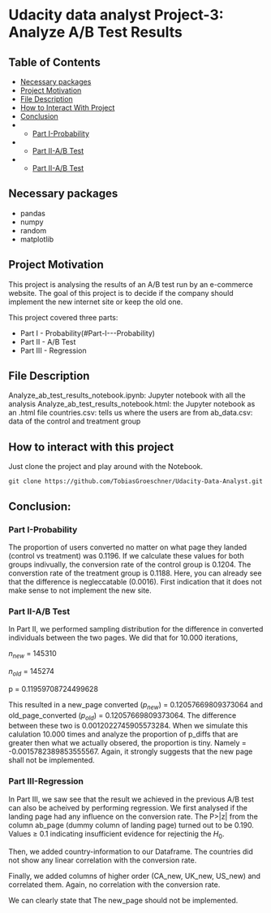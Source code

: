 # Udacity data analyst Project-3: Analyze A/B Test Results

## Table of Contents
 * [Necessary packages](#necessary-packages)
 * [Project Motivation](#project-motivation)
 * [File Description](#file-description)
 * [How to Interact With Project](#how-to-interact-with-project)
 * [Conclusion](#conclusion)
  *  * [Part I-Probability](#part-i-probability)
  *  * [Part II-A/B Test](#part-ii-a/b-test)
  *  * [Part II-A/B Test](#part-iii-regression)


## Necessary packages

- pandas
- numpy
- random
- matplotlib

## Project Motivation

This project is analysing the results of an A/B test run by an e-commerce website. The goal of this project is to decide if the company should implement the new internet site or keep the old one.

This project covered three parts:

- Part I - Probability(#Part-I---Probability)
- Part II - A/B Test
- Part III - Regression

## File Description

Analyze_ab_test_results_notebook.ipynb: Jupyter notebook with all the analysis
Analyze_ab_test_results_notebook.html: the Jupyter notebook as an .html file
countries.csv: tells us where the users are from
ab_data.csv: data of the control and treatment group

## How to interact with this project

Just clone the project and play around with the Notebook.

`git clone https://github.com/TobiasGroeschner/Udacity-Data-Analyst.git`

## Conclusion:

### Part I-Probability

The proportion of users converted no matter on what page they landed (control vs treatment) was 0.1196.
If we calculate these values for both groups indivually, the conversion rate of the control group is 0.1204. The converstion rate of the treatment group is 0.1188. 
Here, you can already see that the difference is negleccatable (0.0016). First indication that it does not make sense to not implement the new site.

### Part II-A/B Test

In Part II, we performed sampling distribution for the difference in converted individuals between the two pages. We did that for 10.000 iterations,

$n_{new}$ = 145310

$n_{old}$ = 145274

p = 0.11959708724499628

This resulted in a new_page converted ($p_{new}$) = 0.12057669809373064 and old_page_converted ($p_{old}$) = 0.12057669809373064. The difference between these two is 0.0012022745905573284. 
When we simulate  this calulation 10.000 times and  analyze the proportion of p_diffs that are greater then what we actually obsered, the proportion is tiny. Namely = -0.0015782389853555567. Again, it strongly suggests that the new page shall not be implemented.

### Part III-Regression

In Part III, we saw see that the result we achieved in the previous A/B test can also be acheived by performing regression. We first analysed if the landing page had any influence on the conversion rate. The P>|z| from the column ab_page (dummy column of landing page) turned out to be 0.190. Values ≥ 0.1 indicating insufficient evidence for rejectinig the $H_{0}$.

Then, we added country-information to our Dataframe. The countries did not show any linear correlation with the conversion rate. 

Finally,  we added columns of higher order (CA_new, UK_new, US_new) and correlated them. Again, no correlation with the conversion rate.

We can clearly state that The new_page should not be implemented.
